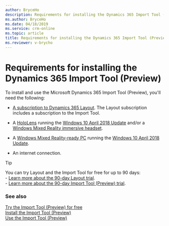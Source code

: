 ```yaml
---
author: BryceHo
description: Requirements for installing the Dynamics 365 Import Tool (Preview)
ms.author: BryceHo
ms.date: 04/18/2019
ms.service: crm-online
ms.topic: article
title: Requirements for installing the Dynamics 365 Import Tool (Preview)
ms.reviewer: v-brycho
---
```


# Requirements for installing the Dynamics 365 Import Tool (Preview)

To install and use the Microsoft Dynamics 365 Import Tool (Preview), you'll need the following:

- [A subscription to Dynamics 365 Layout](https://docs.microsoft.com/en-us/dynamics365/mixed-reality/layout/buy-and-deploy-layout). The 
Layout subscription includes a subscription to the Import Tool.
 
- A [HoloLens](https://www.microsoft.com/hololens) running the [Windows 10 April 2018 Update](https://support.microsoft.com/en-us/help/12643) and/or a [Windows Mixed Reality immersive headset](https://www.microsoft.com/en-us/windows/windows-mixed-reality). 

- A [Windows Mixed Reality-ready PC](https://www.microsoft.com/en-us/windows/windows-mixed-reality-devices#wmrpcs) running the [Windows 10 April 2018 Update](https://support.microsoft.com/en-us/help/12643).

- An internet connection.

 > [!TIP] 
  > You can try Layout and the Import Tool for free for up to 90 days:<br>- [Learn more about the 90-day Layout trial](https://docs.microsoft.com/en-us/dynamics365/mixed-reality/layout/try-layout-free).<br>- [Learn more about the 90-day Import Tool (Preview) trial](try-import-tool-free.md).

### See also
[Try the Import Tool (Preview) for free](try-import-tool-free.md)<br>
[Install the Import Tool (Preview)](install.md)<br>
[Use the Import Tool (Preview)](import-tool.md)

